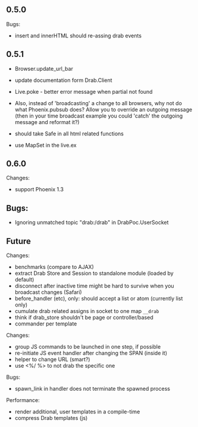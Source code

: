 
## 0.5.0
Bugs:
* insert and innerHTML should re-assing drab events


## 0.5.1
* Browser.update_url_bar
* update documentation form Drab.Client
* Live.poke - better error message when partial not found

* Also, instead of 'broadcasting' a change to all browsers, why not do what Phoenix.pubsub does? Allow you to override an outgoing message (then in your time broadcast example you could 'catch' the outgoing message and reformat it?)

* should take Safe in all html related functions
* use MapSet in the live.ex

## 0.6.0
Changes:
* support Phoenix 1.3

## Bugs:
* Ignoring unmatched topic "drab:/drab" in DrabPoc.UserSocket

## Future
Changes:
* benchmarks (compare to AJAX)
* extract Drab Store and Session to standalone module (loaded by default)
* disconnect after inactive time might be hard to survive when you broadcast changes (Safari)
* before_handler (etc), only: should accept a list or atom (currently list only)
* cumulate drab related assigns in socket to one map `__drab`
* think if drab_store shouldn't be page or controller/based
* commander per template

Changes:
* group JS commands to be launched in one step, if possible
* re-initiate JS event handler after changing the SPAN (inside it)
* helper to change URL (smart?)
* use <%/ %> to not drab the specific one


Bugs:
* spawn_link in handler does not terminate the spawned process

Performance:
* render additional, user templates in a compile-time
* compress Drab templates (js)
